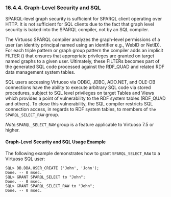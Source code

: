 <div>

<div>

<div>

<div>

### 16.4.4. Graph-Level Security and SQL

</div>

</div>

</div>

SPARQL-level graph security is sufficient for SPARQL client operating
over HTTP. It is not sufficient for SQL clients due to the fact that
graph level security is baked into the SPARQL compiler, not by an SQL
compiler.

The Virtuoso SPARQL compiler analyzes the graph-level permissions of a
user (an identity principal named using an identifier e.g., WebID or
NetID). For each triple pattern or graph group pattern the compiler adds
an implicit FILTER () that ensures that appropriate privileges are
granted on target named graphs to a given user. Ultimately, these
FILTERs becomes part of the generated SQL code processed against the
RDF_QUAD and related RDF data management system tables.

SQL users accessing Virtuoso via ODBC, JDBC, ADO.NET, and OLE-DB
connections have the ability to execute arbitrary SQL code via stored
procedures, subject to SQL level privileges on target Tables and Views
which provides a point of vulnerability to the RDF system tables
(RDF_QUAD and others). To close this vulnerability, the SQL compiler
restricts SQL connection access, in regards to RDF system tables, to
members of `the SPARQL_SELECT_RAW` group.

<span class="emphasis">*Note:*</span>`SPARQL_SELECT_RAW` group is a
feature applicable to Virtuoso 7.5 or higher.

<div>

<div>

<div>

<div>

#### Graph-Level Security and SQL Usage Example

</div>

</div>

</div>

The following example demonstrates how to grant `SPARQL_SELECT_RAW` to a
Virtuoso SQL user:

``` programlisting
SQL> DB.DBA.USER_CREATE ('John', 'John');
Done. -- 0 msec.
SQL> GRANT SPARQL_SELECT to "John";
Done. -- 0 msec.
SQL> GRANT SPARQL_SELECT_RAW to "John";
Done. -- 0 msec.
```

</div>

</div>
